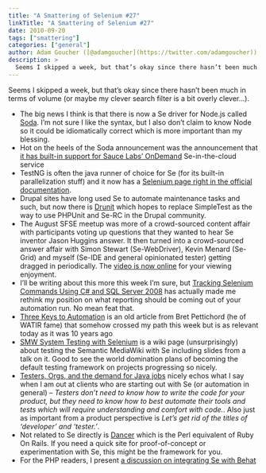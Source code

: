 ```yaml
---
title: "A Smattering of Selenium #27"
linkTitle: "A Smattering of Selenium #27"
date: 2010-09-20
tags: ["smattering"]
categories: ["general"]
author: Adam Goucher ([@adamgoucher](https://twitter.com/adamgoucher))
description: >
  Seems I skipped a week, but that’s okay since there hasn’t been much in terms of volume...
---
```


Seems I skipped a week, but that’s okay since there hasn’t been much in terms of volume (or maybe my clever search filter is a bit overly clever…).  

*   The big news I think is that there is now a Se driver for Node.js called [Soda](http://sodajs.com/). I’m not sure I like the syntax, but I also don’t claim to know Node so it could be idiomatically correct which is more important than my blessing.
*   Hot on the heels of the Soda announcement was the announcement that [it has built-in support for Sauce Labs’ OnDemand](http://saucelabs.com/blog/index.php/2010/09/cross-browser-testing-with-soda-and-selenium/) Se-in-the-cloud service
*   TestNG is often the java runner of choice for Se (for its built-in parallelization stuff) and it now has a [Selenium page right in the official documentation](http://testng.org/doc/selenium.html).
*   Drupal sites have long used Se to automate maintenance tasks and such, but now there is [Drunit](http://drupal.org/project/drunit) which hopes to replace SimpleTest as the way to use PHPUnit and Se-RC in the Drupal community.
*   The August SFSE meetup was more of a crowd-sourced content affair with participants voting up questions that they wanted to hear Se inventor Jason Huggins answer. It then turned into a crowd-sourced answer affair with Simon Stewart (Se-WebDriver), Kevin Menard (Se-Grid) and myself (Se-IDE and general opinionated tester) getting dragged in periodically. The [video is now online](http://saucelabs.com/blog/index.php/2010/09/sfse-video-selenium-best-practices-with-jason-huggins/) for your viewing enjoyment.
*   I’ll be writing about this more this week I’m sure, but [Tracking Selenium Commands Using C# and SQL Server 2008](http://multitiered.wordpress.com/2010/09/13/tracking-selenium-commands-using-c-and-sql-server-2008/) has actually made me rethink my position on what reporting should be coming out of your automation run. No mean feat that.
*   [Three Keys to Automation](http://www.stickyminds.com/sitewide.asp?ObjectId=2084&Function=edetail&ObjectType=) is an old article from Bret Pettichord (he of WATIR fame) that somehow crossed my path this week but is as relevant today as it was 10 years ago
*   [SMW System Testing with Selenium](http://semantic-mediawiki.org/wiki/SMW_System_Testing_with_Selenium) is a wiki page (unsurprisingly) about testing the Semantic MediaWiki with Se including slides from a talk on it. Good to see the world domination plans of becoming the default testing framework on projects progressing so nicely.
*   [Testers, Orgs, and the demand for Java jobs](http://blog.versionone.com/blog/versionone/0/0/testers-orgs-and-the-demand-for-java-jobs) nicely echos what I say when I am out at clients who are starting out with Se (or automation in general) – _Testers don’t need to know how to write the code for your product, but they need to know how to best automate their tools and tests which will require understanding and comfort with code._. Also just as important from a product perspective is _Let’s get rid of the titles of ‘developer’ and ‘tester.’_.
*   Not related to Se directly is [Dancer](http://perldancer.org/quickstart) which is the Perl equivalent of Ruby On Rails. If you need a quick site for proof-of-concept or experimentation with Se, this might be the framework for you.
*   For the PHP readers, I present [a discussion on integrating Se with Behat](http://github.com/everzet/Behat/issues#issue/1)